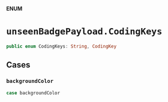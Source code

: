 **ENUM**

# `unseenBadgePayload.CodingKeys`

```swift
public enum CodingKeys: String, CodingKey
```

## Cases
### `backgroundColor`

```swift
case backgroundColor
```
